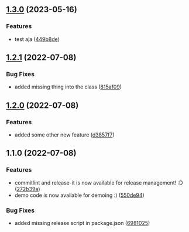 

## [1.3.0](https://github.com/nick-devs/001-add-a-changelog-to-any-project/compare/1.2.1...1.3.0) (2023-05-16)


### Features

* test aja ([449b8de](https://github.com/nick-devs/001-add-a-changelog-to-any-project/commit/449b8de4d541004954d5dbe704dfe97fbc2dbebc))

## [1.2.1](https://github.com/nick-devs/001-add-a-changelog-to-any-project/compare/1.2.0...1.2.1) (2022-07-08)


### Bug Fixes

* added missing thing into the class ([815af09](https://github.com/nick-devs/001-add-a-changelog-to-any-project/commit/815af0905d78a9209415b1a87f31d6fcf623561a))

## [1.2.0](https://github.com/nick-devs/001-add-a-changelog-to-any-project/compare/1.1.0...1.2.0) (2022-07-08)


### Features

* added some other new feature ([d3857f7](https://github.com/nick-devs/001-add-a-changelog-to-any-project/commit/d3857f7c6f40bf4ce27164a95ed695bf5ab6eb60))

## 1.1.0 (2022-07-08)


### Features

* commitlint and release-it is now available for release management! :D ([272b39a](https://github.com/nick-devs/001-add-a-changelog-to-any-project/commit/272b39abcb845d0846cc75899c238f85ca702bfc))
* demo code is now available for demoing :) ([550de94](https://github.com/nick-devs/001-add-a-changelog-to-any-project/commit/550de94012fe21b57462c441d5210cf36884c642))


### Bug Fixes

* added missing release script in package.json ([6981025](https://github.com/nick-devs/001-add-a-changelog-to-any-project/commit/6981025257db1a87d71043fc1128e660d51036eb))